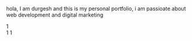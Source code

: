 hola, I am durgesh and this is my personal portfolio, i am passioate about web development and digital marketing

1   
1
1